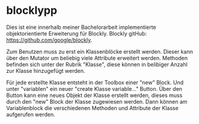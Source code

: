 # blocklypp
Dies ist eine innerhalb meiner Bachelorarbeit implementierte objektorientierte Erweiterung für Blockly.
Blockly gitHub: https://github.com/google/blockly.

Zum Benutzen muss zu erst ein Klassenblöcke erstellt werden. Dieser kann über den Mutator um beliebig viele Attribute erweitert werden. Methoden befinden sich unter der Rubrik "Klasse", diese können in belibiger Anzahl zur Klasse hinzugefügt werden.

Für jede erstellte Klasse entsteht in der Toolbox einer "new" Block. Und unter "variablen" ein neuer "create Klasse variable..." Button. Über den Button kann eine neues Objekt der Klasse erstellt werden, dieses muss durch den "new" Block der Klasse zugewiesen werden. Dann können am Variablenblock die verschiedenen Methoden und Attribute der Klasse aufgerufen werden.
